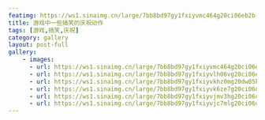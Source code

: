 ```yaml
---
featimg: https://ws1.sinaimg.cn/large/7bb8bd97gy1fxiyvmc464g20ci06eb2b.gif
title: 游戏中一些搞笑的庆祝动作
tags: [游戏,搞笑,庆祝]
category: gallery
layout: post-full
gallery:
    - images:
      - url: https://ws1.sinaimg.cn/large/7bb8bd97gy1fxiyvmc464g20ci06eb2b.gif
      - url: https://ws1.sinaimg.cn/large/7bb8bd97gy1fxiyvlh06vg20ci06e4qs.gif
      - url: https://ws1.sinaimg.cn/large/7bb8bd97gy1fxiyvkhz0mg20dw05ktys.gif
      - url: https://ws1.sinaimg.cn/large/7bb8bd97gy1fxiyvk6ze7g20ci06dnpf.gif
      - url: https://ws1.sinaimg.cn/large/7bb8bd97gy1fxiyvjmv3hg20ci06cqv6.gif
      - url: https://ws1.sinaimg.cn/large/7bb8bd97gy1fxiyvjc7mlg20ci06du0x.gif
---
```

